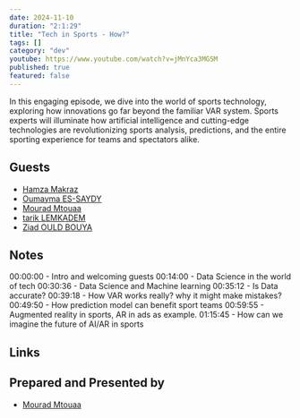 ```yaml
---
date: 2024-11-10
duration: "2:1:29"
title: "Tech in Sports - How?"
tags: []
category: "dev"
youtube: https://www.youtube.com/watch?v=jMnYca3MGSM
published: true
featured: false
---
```


In this engaging episode, we dive into the world of sports technology, exploring how innovations go far beyond the familiar VAR system. Sports experts will illuminate how artificial intelligence and cutting-edge technologies are revolutionizing sports analysis, predictions, and the entire sporting experience for teams and spectators alike.

## Guests

- [Hamza  Makraz](https://twitter.com/makraz_hamza)
- [Oumayma ES-SAYDY](https://www.linkedin.com/in/oumayma-es-saydy/)
- [Mourad Mtouaa](https://twitter.com/mouradxmt)
- [tarik LEMKADEM](https://www.linkedin.com/in/tarik-lemkadem/)
- [Ziad OULD BOUYA](https://www.linkedin.com/in/ould-bouya-ziad/)

## Notes

00:00:00 - Intro and welcoming guests
00:14:00 - Data Science in the world of tech
00:30:36 - Data Science and Machine learning
00:35:12 - Is Data accurate?
00:39:18 - How VAR works really? why it might make mistakes?
00:49:50 - How prediction model can benefit sport teams
00:59:55 - Augmented reality in sports, AR in ads as example.
01:15:45 - How can we imagine the future of AI/AR in sports

## Links



## Prepared and Presented by

- [Mourad Mtouaa](https://twitter.com/mouradxmt)
